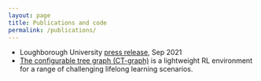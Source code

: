 ```yaml
---
layout: page
title: Publications and code
permalink: /publications/
---
```


<ul>
<li>Loughborough University <a href="https://www.lboro.ac.uk/news-events/news/2021/september/darpa-project-ai-machine-learning-loughborough/">press release</a>, Sep 2021</li>
<li><a href="https://github.com/soltoggio/CT-graph">The configurable tree graph (CT-graph)</a> is a lightweight RL environment for a range of challenging lifelong learning scenarios.</li>

</ul>
